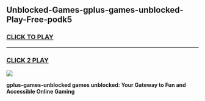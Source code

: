 
## Unblocked-Games-gplus-games-unblocked-Play-Free-podk5
<h3>
<a href="https://premium76.site?title=gplus-games-unblocked&ref=10A">CLICK TO PLAY</a></h3>
<hr>

<h3>
<a href="https://premium76.site?title=gplus-games-unblocked&ref=10A">CLICK 2 PLAY</a>
  
</h3>

<a href="https://premium76.site?title=gplus-games-unblocked&ref=10A"><img src="https://clearcache.store/games.png"></a>


**gplus-games-unblocked games unblocked: Your Gateway to Fun and Accessible Online Gaming**
